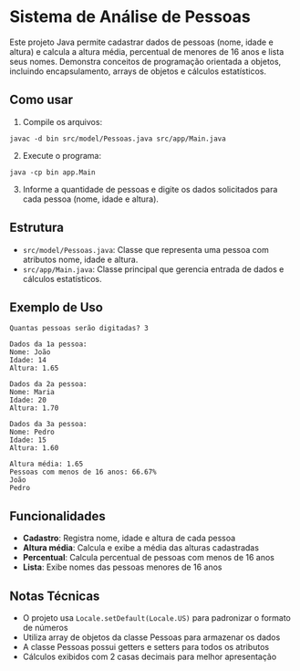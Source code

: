 # Sistema de Análise de Pessoas

Este projeto Java permite cadastrar dados de pessoas (nome, idade e altura) e calcula a altura média, percentual de menores de 16 anos e lista seus nomes. Demonstra conceitos de programação orientada a objetos, incluindo encapsulamento, arrays de objetos e cálculos estatísticos.

## Como usar

1. Compile os arquivos:
```
javac -d bin src/model/Pessoas.java src/app/Main.java
```

2. Execute o programa:
```
java -cp bin app.Main
```

3. Informe a quantidade de pessoas e digite os dados solicitados para cada pessoa (nome, idade e altura).

## Estrutura

* `src/model/Pessoas.java`: Classe que representa uma pessoa com atributos nome, idade e altura.
* `src/app/Main.java`: Classe principal que gerencia entrada de dados e cálculos estatísticos.

## Exemplo de Uso

```
Quantas pessoas serão digitadas? 3

Dados da 1a pessoa:
Nome: João
Idade: 14
Altura: 1.65

Dados da 2a pessoa:
Nome: Maria
Idade: 20
Altura: 1.70

Dados da 3a pessoa:
Nome: Pedro
Idade: 15
Altura: 1.60

Altura média: 1.65
Pessoas com menos de 16 anos: 66.67%
João
Pedro
```

## Funcionalidades

* **Cadastro**: Registra nome, idade e altura de cada pessoa
* **Altura média**: Calcula e exibe a média das alturas cadastradas
* **Percentual**: Calcula percentual de pessoas com menos de 16 anos
* **Lista**: Exibe nomes das pessoas menores de 16 anos

## Notas Técnicas

* O projeto usa `Locale.setDefault(Locale.US)` para padronizar o formato de números
* Utiliza array de objetos da classe Pessoas para armazenar os dados
* A classe Pessoas possui getters e setters para todos os atributos
* Cálculos exibidos com 2 casas decimais para melhor apresentação